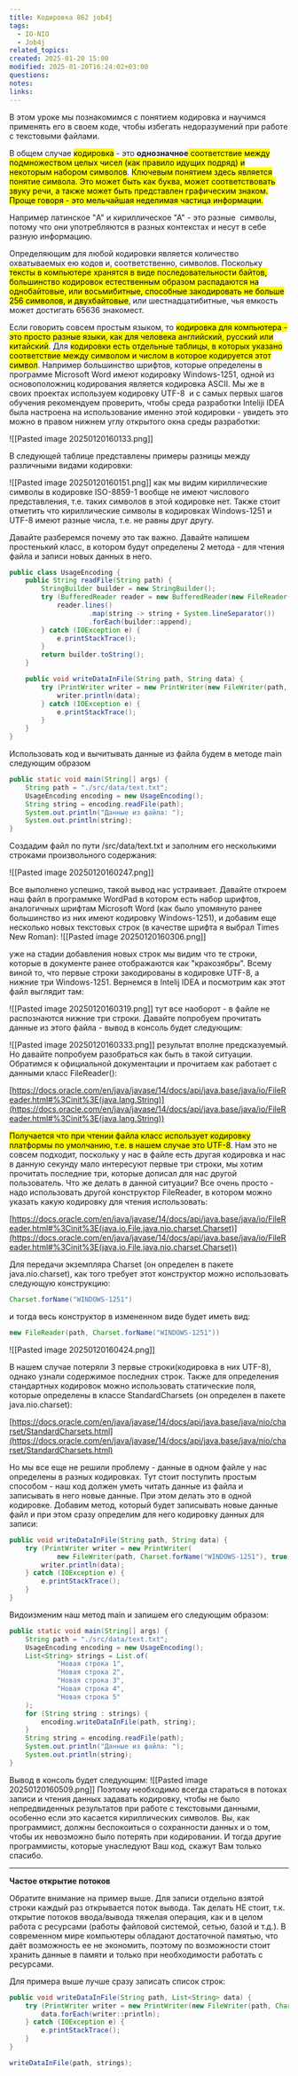 ```yaml
---
title: Кодировка 862 job4j
tags:
  - IO-NIO
  - Job4j
related_topics: 
created: 2025-01-20 15:00
modified: 2025-01-20T16:24:02+03:00
questions: 
notes: 
links: 
---
```


В этом уроке мы познакомимся с понятием кодировка и научимся применять его в своем коде, чтобы избегать недоразумений при работе с текстовыми файлами.  

В общем случае <mark class="hltr-red">кодировка</mark> - это **однозначное**<mark class="hltr-green2"> соответствие между подмножеством целых чисел (как правило идущих подряд) и некоторым набором символов</mark>. <mark class="hltr-yellow">Ключевым понятием здесь является понятие символа. Это может быть как буква, может соответствовать звуку речи, а также может быть представлен графическим знаком. Проще говоря - это мельчайшая неделимая частица информации.</mark>

Например латинское "A" и кириллическое "А" - это разные  символы, потому что они употребляются в разных контекстах и несут в себе разную информацию.

Определяющим для любой кодировки является количество охватываемых ею кодов и, соответственно, символов. Поскольку <mark class="hltr-purple">тексты в компьютере хранятся в виде последовательности байтов, большинство кодировок естественным образом распадаются на однобайтовые, или восьмибитные, способные закодировать не больше 256 символов, и двухбайтовые</mark>, или шестнадцатибитные, чья емкость может достигать 65636 знакомест.

Если говорить совсем простым языком, то <mark class="hltr-blue">кодировка для компьютера - это просто разные языки, как для человека английский, русский или китайский</mark>. Для <mark class="hltr-yellow">кодировки есть отдельные таблицы, в которых указано соответствие между символом и числом в которое кодируется этот символ</mark>. Например большинство шрифтов, которые определены в программе Microsoft Word имеют кодировку Windows-1251, одной из основоположниц кодирования является кодировка ASCII. Мы же в своих проектах используем кодировку UTF-8  и с самых первых шагов обучения рекомендуем проверить, чтобы среда разработки Inteliji IDEA была настроена на использование именно этой кодировки - увидеть это можно в правом нижнем углу открытого окна среды разработки:

![[Pasted image 20250120160133.png]]

В следующей таблице представлены примеры разницы между различными видами кодировки:

![[Pasted image 20250120160151.png]]
как мы видим кириллические символы в кодировке ISO-8859-1 вообще не имеют числового представления, т.е. таких символов в этой кодировке нет. Также стоит отметить что кириллические символы в кодировках Windows-1251 и UTF-8 имеют разные числа, т.е. не равны друг другу.

Давайте разберемся почему это так важно. Давайте напишем простенький класс, в котором будут определены 2 метода - для чтения файла и записи новых данных в него.

```java
public class UsageEncoding {
    public String readFile(String path) {
        StringBuilder builder = new StringBuilder();
        try (BufferedReader reader = new BufferedReader(new FileReader(path))) {
            reader.lines()
                    .map(string -> string + System.lineSeparator())
                    .forEach(builder::append);
        } catch (IOException e) {
            e.printStackTrace();
        }
        return builder.toString();
    }

    public void writeDataInFile(String path, String data) {
        try (PrintWriter writer = new PrintWriter(new FileWriter(path, true))) {
            writer.println(data);
        } catch (IOException e) {
            e.printStackTrace();
        }
    }
}
```

Использовать код и вычитывать данные из файла будем в методе main следующим образом
```java
public static void main(String[] args) {
    String path = "./src/data/text.txt";
    UsageEncoding encoding = new UsageEncoding();
    String string = encoding.readFile(path);
    System.out.println("Данные из файла: ");
    System.out.println(string);
}
```

Создадим файл по пути /src/data/text.txt и заполним его несколькими строками произвольного содержания:

![[Pasted image 20250120160247.png]]

Все выполнено успешно, такой вывод нас устраивает. Давайте откроем наш файл в программке WordPad в котором есть набор шрифтов, аналогичных шрифтам Microsoft Word (как было упомянуто ранее большинство из них имеют кодировку Windows-1251), и добавим еще несколько новых текстовых строк (в качестве шрифта я выбрал Times New Roman):
![[Pasted image 20250120160306.png]]

уже на стадии добавления новых строк мы видим что те строки, которые в документе ранее отображаются как "кракозябры". Всему виной то, что первые строки закодированы в кодировке UTF-8, а нижние три Windows-1251. Вернемся в Intelij IDEA и посмотрим как этот файл выглядит там:

![[Pasted image 20250120160319.png]]
тут все наоборот - в файле не распознаются нижние три строки. Давайте попробуем прочитать данные из этого файла - вывод в консоль будет следующим:

![[Pasted image 20250120160333.png]]
результат вполне предсказуемый. Но давайте попробуем разобраться как быть в такой ситуации. Обратимся к официальной документации и прочитаем как работает с данными класс FileReader():

[https://docs.oracle.com/en/java/javase/14/docs/api/java.base/java/io/FileReader.html#%3Cinit%3E(java.lang.String)](https://docs.oracle.com/en/java/javase/14/docs/api/java.base/java/io/FileReader.html#%3Cinit%3E(java.lang.String))

<mark class="hltr-red">Получается что при чтении файла класс использует кодировку платформы по умолчанию, т.е. в нашем случае это UTF-8</mark>. Нам это не совсем подходит, поскольку у нас в файле есть другая кодировка и нас в данную секунду мало интересуют первые три строки, мы хотим прочитать последние три, которые дописал для нас другой пользователь. Что же делать в данной ситуации? Все очень просто - надо использовать другой конструктор FileReader, в котором можно указать какую кодировку для чтения использовать:

[https://docs.oracle.com/en/java/javase/14/docs/api/java.base/java/io/FileReader.html#%3Cinit%3E(java.io.File,java.nio.charset.Charset)](https://docs.oracle.com/en/java/javase/14/docs/api/java.base/java/io/FileReader.html#%3Cinit%3E(java.io.File,java.nio.charset.Charset))

Для передачи экземпляра Charset (он определен в пакете java.nio.charset), как того требует этот конструктор можно использовать следующую конструкцию:
```java
Charset.forName("WINDOWS-1251")
```

и тогда весь конструктор в измененном виде будет иметь вид:
```java
new FileReader(path, Charset.forName("WINDOWS-1251"))
```
![[Pasted image 20250120160424.png]]

В нашем случае потеряли 3 первые строки(кодировка в них UTF-8), однако узнали содержимое последних строк. Также для определения стандартных кодировок можно использовать статические поля, которые определены в классе StandardCharsets (он определен в пакете java.nio.charset):

[https://docs.oracle.com/en/java/javase/14/docs/api/java.base/java/nio/charset/StandardCharsets.html](https://docs.oracle.com/en/java/javase/14/docs/api/java.base/java/nio/charset/StandardCharsets.html)

Но мы все еще не решили проблему - данные в одном файле у нас определены в разных кодировках. Тут стоит поступить простым способом - наш код должен уметь читать данные из файла и записывать в него новые данные. При этом делать это в одной кодировке. Добавим метод, который будет записывать новые данные файл и при этом сразу определим для него кодировку данных для записи:
```java
public void writeDataInFile(String path, String data) {
    try (PrintWriter writer = new PrintWriter(
            new FileWriter(path, Charset.forName("WINDOWS-1251"), true))) {
        writer.println(data);
    } catch (IOException e) {
        e.printStackTrace();
    }
}
```

Видоизменим наш метод main и запишем его следующим образом:
```java
public static void main(String[] args) {
    String path = "./src/data/text.txt";
    UsageEncoding encoding = new UsageEncoding();
    List<String> strings = List.of(
            "Новая строка 1",
            "Новая строка 2",
            "Новая строка 3",
            "Новая строка 4",
            "Новая строка 5"
    );
    for (String string : strings) {
        encoding.writeDataInFile(path, string);
    }
    String string = encoding.readFile(path);
    System.out.println("Данные из файла: ");
    System.out.println(string);
}
```

Вывод в консоль будет следующим:
![[Pasted image 20250120160509.png]]
Поэтому необходимо всегда стараться в потоках записи и чтения данных задавать кодировку, чтобы не было непредвиденных результатов при работе с текстовыми данными, особенно если это касается кириллических символов. Вы, как программист, должны беспокоиться о сохранности данных и о том, чтобы их невозможно было потерять при кодировании. И тогда другие программисты, которые унаследуют Ваш код, скажут Вам только спасибо.


-----

**Частое открытие потоков**

Обратите внимание на пример выше. Для записи отдельно взятой строки каждый раз открывается поток вывода. Так делать НЕ стоит, т.к. открытие потоков ввода/вывода тяжелая операция, как и в целом работа с ресурсами (работы файловой системой, сетью, базой и т.д.). В современном мире компьютеры обладают достаточной памятью, что даёт возможность ее не экономить, поэтому по возможности стоит хранить данные в памяти и только при необходимости работать с ресурсами.   
  
Для примера выше лучше сразу записать список строк:

```java
public void writeDataInFile(String path, List<String> data) {
    try (PrintWriter writer = new PrintWriter(new FileWriter(path, Charset.forName("WINDOWS-1251"), true))) {
        data.forEach(writer::println);
    } catch (IOException e) {
        e.printStackTrace();
    }
}
```

```java
writeDataInFile(path, strings);
```
